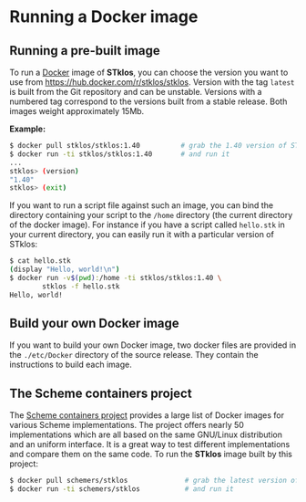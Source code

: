 # Running a Docker image


## Running a pre-built image

To run a [Docker](https://www.docker.com) image of **STklos**, you can choose 
the version you want to use from
https://hub.docker.com/r/stklos/stklos. Version with the tag `latest` is built
from the Git repository and can be unstable. Versions with a numbered tag
correspond to the versions built from a stable release. Both images weight
approximately 15Mb.

**Example:**

```bash
$ docker pull stklos/stklos:1.40          # grab the 1.40 version of STklos
$ docker run -ti stklos/stklos:1.40       # and run it
...
stklos> (version)
"1.40"
stklos> (exit)
```

If you want to run a script file against such an image, you can bind the
directory containing your script to the `/home` directory (the current
directory of the docker image). For instance if you have a script called
`hello.stk` in your current directory, you can easily run it with a particular
version of STklos:

```bash
$ cat hello.stk
(display "Hello, world!\n")
$ docker run -v$(pwd):/home -ti stklos/stklos:1.40 \
        stklos -f hello.stk
Hello, world!
```
## Build your own Docker image

If you want to build your own Docker image, two docker files are provided in
the `./etc/Docker` directory of the source release. They contain the
instructions to build each image.

## The Scheme containers project

The [Scheme containers project](https://github.com/scheme-containers)
provides a large list of Docker images for various Scheme
implementations. The project offers nearly 50 implementations which are
all based on the same GNU/Linux distribution and an uniform interface. It is a
great way to test different implementations and compare them on the
same code. To run the **STklos** image built by this project:

```bash
$ docker pull schemers/stklos              # grab the latest version of STklos
$ docker run -ti schemers/stklos           # and run it
```

